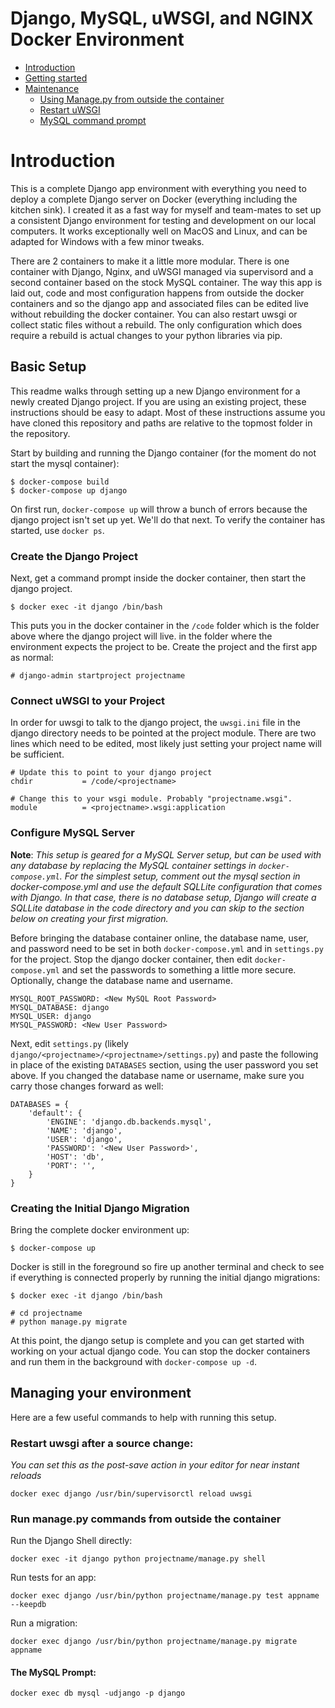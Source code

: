 # Django, MySQL, uWSGI, and NGINX Docker Environment

- [Introduction](#introduction)
- [Getting started](#basic-setup)
- [Maintenance](#managing-your-environment)
  - [Using Manage.py from outside the container](#run-managepy-commands-from-outside-the-container)
  - [Restart uWSGI](#restart-uwsgi-after-a-source-change)
  - [MySQL command prompt](#the-mysql-prompt)

# Introduction

This is a complete Django app environment with everything you need to deploy a complete Django server on Docker (everything including the kitchen sink). I created it as a fast way for myself and team-mates to set up a consistent Django environment for testing and development on our local computers. It works exceptionally well on MacOS and Linux, and can be adapted for Windows with a few minor tweaks. 

There are 2 containers to make it a little more modular. There is one container with Django, Nginx, and uWSGI managed via supervisord and a second container based on the stock MySQL container. The way this app is laid out, code and most configuration happens from outside the docker containers and so the django app and associated files can be edited live without rebuilding the docker container. You can also restart uwsgi or collect static files without a rebuild. The only configuration which does require a rebuild is actual changes to your python libraries via pip. 

## Basic Setup

This readme walks through setting up a new Django environment for a newly created Django project. If you are using an existing project, these instructions should be easy to adapt. Most of these instructions assume you have cloned this repository and paths are relative to the topmost folder in the repository. 

Start by building and running the Django container (for the moment do not start the mysql container):
    
    $ docker-compose build
    $ docker-compose up django

On first run, `docker-compose up` will throw a bunch of errors because the django project isn't set up yet. We'll do that next. To verify the container has started, use `docker ps`. 

### Create the Django Project

Next, get a command prompt inside the docker container, then start the django project.

    $ docker exec -it django /bin/bash

This puts you in the docker container in the `/code` folder which is the folder above where the django project will live. in the folder where the environment expects the project to be. Create 
the project and the first app as normal:

    # django-admin startproject projectname

### Connect uWSGI to your Project

In order for uwsgi to talk to the django project, the `uwsgi.ini` file in the django directory needs to be pointed at the project module. There are two lines which need to be edited, most likely just setting your project name will be sufficient.

    # Update this to point to your django project
    chdir           = /code/<projectname>

    # Change this to your wsgi module. Probably "projectname.wsgi".
    module          = <projectname>.wsgi:application

### Configure MySQL Server

**Note**: *This setup is geared for a MySQL Server setup, but can be used with any database by replacing the MySQL container settings in `docker-compose.yml`. For the simplest setup, comment out the mysql section in docker-compose.yml and use the default SQLLite configuration that comes with Django. In that case, there is no database setup, Django will create a SQLLite database in the code directory and you can skip to the section below on creating your first migration.*

Before bringing the database container online, the database name, user, and password need to be set in both `docker-compose.yml` and in `settings.py` for the project. Stop the django docker container, then edit `docker-compose.yml` and set the passwords to something a little more secure. Optionally, change the database name and username.

    MYSQL_ROOT_PASSWORD: <New MySQL Root Password>
    MYSQL_DATABASE: django
    MYSQL_USER: django
    MYSQL_PASSWORD: <New User Password>

Next, edit `settings.py` (likely `django/<projectname>/<projectname>/settings.py`) and paste the following in place of the existing `DATABASES` section, using the user password you set above. If you changed the database name or username, make sure you carry those changes forward as well: 

    DATABASES = {
        'default': {
            'ENGINE': 'django.db.backends.mysql',
            'NAME': 'django',
            'USER': 'django',
            'PASSWORD': '<New User Password>',
            'HOST': 'db',
            'PORT': '',
        }
    }

### Creating the Initial Django Migration

Bring the complete docker environment up:

    $ docker-compose up

Docker is still in the foreground so fire up another terminal and check to see if everything is connected properly by running the initial django migrations:

    $ docker exec -it django /bin/bash

    # cd projectname
    # python manage.py migrate

At this point, the django setup is complete and you can get started with working on your actual django code. You can stop the docker containers and run them in the background with `docker-compose up -d`.

## Managing your environment

Here are a few useful commands to help with running this setup.

### Restart uwsgi after a source change:

*You can set this as the post-save action in your editor for near instant reloads*

    docker exec django /usr/bin/supervisorctl reload uwsgi

### Run manage.py commands from outside the container

Run the Django Shell directly:

    docker exec -it django python projectname/manage.py shell

Run tests for an app:

    docker exec django /usr/bin/python projectname/manage.py test appname --keepdb

Run a migration:

    docker exec django /usr/bin/python projectname/manage.py migrate appname

#### The MySQL Prompt:

    docker exec db mysql -udjango -p django

